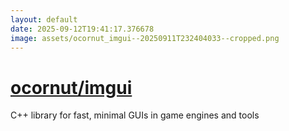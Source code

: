 ```yaml
---
layout: default
date: 2025-09-12T19:41:17.376678
image: assets/ocornut_imgui--20250911T232404033--cropped.png
---
```


# [ocornut/imgui](https://github.com/ocornut/imgui)

C++ library for fast, minimal GUIs in game engines and tools
